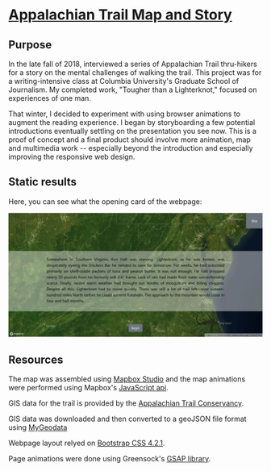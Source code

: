 # [Appalachian Trail Map and Story](https://aaronbrezel.github.io/Appalachian-Trail-Map/)

## Purpose 

In the late fall of 2018, interviewed a series of Appalachian Trail thru-hikers for a story on the mental challenges of walking the trail. This project was for a writing-intensive class at Columbia University's Graduate School of Journalism. My completed work, "Tougher than a Lighterknot," focused on experiences of one man.

That winter, I decided to experiment with using browser animations to augment the reading experience. I began by storyboarding a few potential introductions eventually settling on the presentation you see now. This is a proof of concept and a final product should involve more animation, map and multimedia work -- especially beyond the introduction and especially improving the responsive web design.    

## Static results

Here, you can see what the opening card of the webpage:

![intro card](at-map-intro.JPG)



## Resources

The map was assembled using [Mapbox Studio](https://www.mapbox.com/mapbox-studio/) and the map animations were performed using Mapbox's [JavaScript api](https://docs.mapbox.com/mapbox.js/api/v3.2.1/).

GIS data for the trail is provided by the [Appalachian Trail Conservancy](http://appalachiantrail.org/home/explore-the-trail/gis-data). 

GIS data was downloaded and then converted to a geoJSON file format using [MyGeodata](https://mygeodata.cloud/converter/shp-to-geojson "MyGeodata")

Webpage layout relyed on [Bootstrap CSS 4.2.1](https://getbootstrap.com/).

Page animations were done using Greensock's [GSAP library](https://greensock.com/docs/). 
